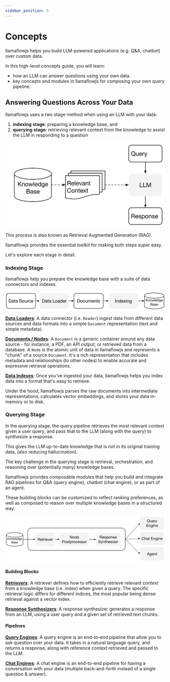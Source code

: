 ```yaml
---
sidebar_position: 3
---
```


# Concepts

llamaflowjs helps you build LLM-powered applications (e.g. Q&A, chatbot) over custom data.

In this high-level concepts guide, you will learn:

- how an LLM can answer questions using your own data.
- key concepts and modules in llamaflowjs for composing your own query pipeline.

## Answering Questions Across Your Data

llamaflowjs uses a two stage method when using an LLM with your data:

1. **indexing stage**: preparing a knowledge base, and
2. **querying stage**: retrieving relevant context from the knowledge to assist the LLM in responding to a question

![](../_static/concepts/rag.jpg)

This process is also known as Retrieval Augmented Generation (RAG).

llamaflowjs provides the essential toolkit for making both steps super easy.

Let's explore each stage in detail.

### Indexing Stage

llamaflowjs help you prepare the knowledge base with a suite of data connectors and indexes.

![](../_static/concepts/indexing.jpg)

[**Data Loaders**](../modules/data_loaders/index.mdx):
A data connector (i.e. `Reader`) ingest data from different data sources and data formats into a simple `Document` representation (text and simple metadata).

[**Documents / Nodes**](../modules/documents_and_nodes/index.md): A `Document` is a generic container around any data source - for instance, a PDF, an API output, or retrieved data from a database. A `Node` is the atomic unit of data in llamaflowjs and represents a "chunk" of a source `Document`. It's a rich representation that includes metadata and relationships (to other nodes) to enable accurate and expressive retrieval operations.

[**Data Indexes**](../modules/data_index.md):
Once you've ingested your data, llamaflowjs helps you index data into a format that's easy to retrieve.

Under the hood, llamaflowjs parses the raw documents into intermediate representations, calculates vector embeddings, and stores your data in-memory or to disk.

### Querying Stage

In the querying stage, the query pipeline retrieves the most relevant context given a user query,
and pass that to the LLM (along with the query) to synthesize a response.

This gives the LLM up-to-date knowledge that is not in its original training data,
(also reducing hallucination).

The key challenge in the querying stage is retrieval, orchestration, and reasoning over (potentially many) knowledge bases.

llamaflowjs provides composable modules that help you build and integrate RAG pipelines for Q&A (query engine), chatbot (chat engine), or as part of an agent.

These building blocks can be customized to reflect ranking preferences, as well as composed to reason over multiple knowledge bases in a structured way.

![](../_static/concepts/querying.jpg)

#### Building Blocks

[**Retrievers**](../modules/retriever.md):
A retriever defines how to efficiently retrieve relevant context from a knowledge base (i.e. index) when given a query.
The specific retrieval logic differs for different indices, the most popular being dense retrieval against a vector index.

[**Response Synthesizers**](../modules/response_synthesizer.md):
A response synthesizer generates a response from an LLM, using a user query and a given set of retrieved text chunks.

#### Pipelines

[**Query Engines**](../modules/query_engines):
A query engine is an end-to-end pipeline that allow you to ask question over your data.
It takes in a natural language query, and returns a response, along with reference context retrieved and passed to the LLM.

[**Chat Engines**](../modules/chat_engine.md):
A chat engine is an end-to-end pipeline for having a conversation with your data
(multiple back-and-forth instead of a single question & answer).

